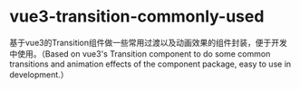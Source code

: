 # vue3-transition-commonly-used
基于vue3的Transition组件做一些常用过渡以及动画效果的组件封装，便于开发中使用。（Based on vue3's Transition component to do some common transitions and animation effects of the component package, easy to use in development.）
